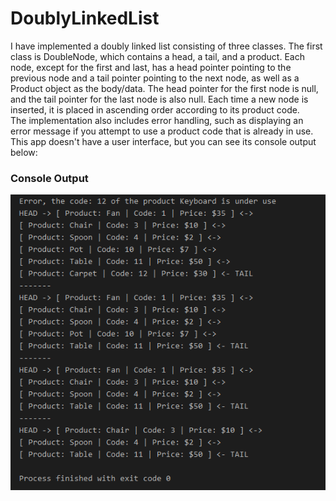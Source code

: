 # DoublyLinkedList
I have implemented a doubly linked list consisting of three classes. The first class is DoubleNode, which contains a head, a tail, and a product. Each node, except for the first and last, has a head pointer pointing to the previous node and a tail pointer pointing to the next node, as well as a Product object as the body/data. The head pointer for the first node is null, and the tail pointer for the last node is also null. Each time a new node is inserted, it is placed in ascending order according to its product code.  
The implementation also includes error handling, such as displaying an error message if you attempt to use a product code that is already in use.
This app doesn't have a user interface, but you can see its console output below:


<h3>Console Output</h3>

<img src="DoublyLinkedList screenshots/DLL updated output.png" alt="Image 2">


